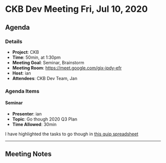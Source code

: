 # CKB Dev Meeting Fri, Jul 10, 2020

## Agenda

### Details

* **Project**: CKB
* **Time**: 50min, at 1:30pm
* **Meeting Goal**: Seminar, Brainstorm
* **Meeting Room**: https://meet.google.com/gix-ipdy-efr
* **Host**: ian
* **Attendees**: CKB Dev Team, Jan

### Agenda Items

#### Seminar

* **Presenter**: ian
* **Topic**: Go though 2020 Q3 Plan
* **Time Allowed**: 30min

I have highlighted the tasks to go though in [this quip spreadsheet](https://nervos.quip.com/tIqKAblsbOeA/CKB-Q3-Project-Break-Down)

---
## Meeting Notes

